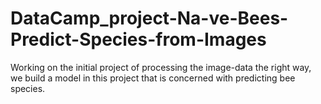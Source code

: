 # DataCamp_project-Na-ve-Bees-Predict-Species-from-Images
Working on the initial project of processing the image-data the right way, we build a model in this project that is concerned with predicting bee species.
